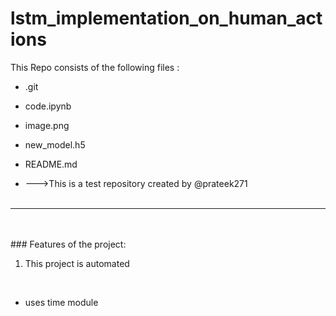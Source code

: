 # lstm_implementation_on_human_actions
This Repo consists of the following files :
- .git
- code.ipynb
- image.png
- new_model.h5
- README.md




- --->This is a test repository created by @prateek271
<br><br>
---
<br><br>###	Features of the project:
<br>
1. This project is automated
<br>


- uses time module